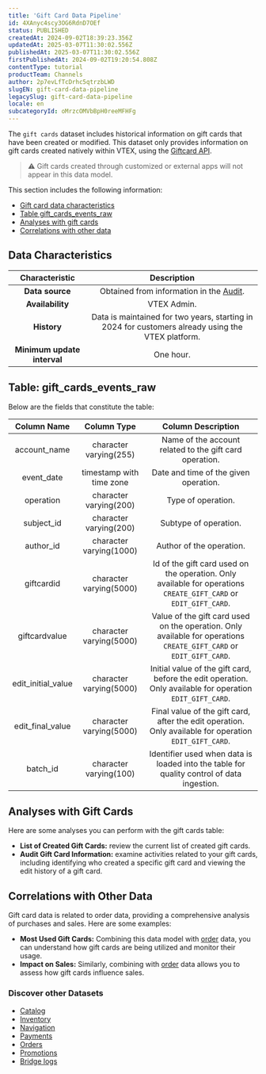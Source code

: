 ```yaml
---
title: 'Gift Card Data Pipeline'
id: 4XAnyc4scy3OG6RdnD7OEf
status: PUBLISHED
createdAt: 2024-09-02T18:39:23.356Z
updatedAt: 2025-03-07T11:30:02.556Z
publishedAt: 2025-03-07T11:30:02.556Z
firstPublishedAt: 2024-09-02T19:20:54.808Z
contentType: tutorial
productTeam: Channels
author: 2p7evLfTcDrhc5qtrzbLWD
slugEN: gift-card-data-pipeline
legacySlug: gift-card-data-pipeline
locale: en
subcategoryId: oMrzcOMVbBpH0reeMFHFg
---
```


The `gift cards` dataset includes historical information on gift cards that have been created or modified. This dataset only provides information on gift cards created natively within VTEX, using the [Giftcard API](https://developers.vtex.com/docs/api-reference/giftcard-api).

> ⚠️ Gift cards created through customized or external apps will not appear in this data model.

This section includes the following information:

- [Gift card data characteristics](#gift-card-data-characteristics)  
- [Table gift_cards_events_raw](#table-gift-cards-events-raw)  
- [Analyses with gift cards](#analyses-with-gift-cards)  
- [Correlations with other data](#correlations-with-other-data)  

## Data Characteristics

| **Characteristic** | **Description** |
|:---:|:---:|
| **Data source** | Obtained from information in the [Audit](https://help.vtex.com/pt/tutorial/searching-for-events-on-audit--5RXf9WJ5YLFBcS8q8KcxTA). |
| **Availability** | VTEX Admin. |
| **History** | Data is maintained for two years, starting in 2024 for customers already using the VTEX platform. |
| **Minimum update interval** | One hour. |

## Table: gift_cards_events_raw

Below are the fields that constitute the table:  

| **Column Name** | **Column Type** | **Column Description** |
|:---:|:---:|:---:|
| account_name | character varying(255) | Name of the account related to the gift card operation. |
| event_date | timestamp with time zone | Date and time of the given operation. |
| operation | character varying(200) | Type of operation. |
| subject_id | character varying(200) | Subtype of operation. |
| author_id | character varying(1000) | Author of the operation. |
| giftcardid | character varying(5000) | Id of the gift card used on the operation. Only available for operations `CREATE_GIFT_CARD` or `EDIT_GIFT_CARD`. |
| giftcardvalue | character varying(5000) | Value of the gift card used on the operation. Only available for operations `CREATE_GIFT_CARD` or `EDIT_GIFT_CARD`. |
| edit_initial_value | character varying(5000) | Initial value of the gift card, before the edit operation. Only available for operation `EDIT_GIFT_CARD`. |
| edit_final_value | character varying(5000)	 | Final value of the gift card, after the edit operation. Only available for operation `EDIT_GIFT_CARD`. |
| batch_id | character varying(100) | Identifier used when data is loaded into the table for quality control of data ingestion. |

## Analyses with Gift Cards

Here are some analyses you can perform with the gift cards table:  

- **List of Created Gift Cards:** review the current list of created gift cards.  
- **Audit Gift Card Information:** examine activities related to your gift cards, including identifying who created a specific gift card and viewing the edit history of a gift card.  

## Correlations with Other Data

Gift card data is related to order data, providing a comprehensive analysis of purchases and sales. Here are some examples:  

- **Most Used Gift Cards:** Combining this data model with [order](https://help.vtex.com/pt/tutorial/precos-data-pipeline-beta--3NMGJ8dtv73Bwvo9PSz1fz) data, you can understand how gift cards are being utilized and monitor their usage.  
- **Impact on Sales:** Similarly, combining with [order](https://help.vtex.com/pt/tutorial/precos-data-pipeline-beta--3NMGJ8dtv73Bwvo9PSz1fz) data allows you to assess how gift cards influence sales.  

### Discover other Datasets

- [Catalog](https://help.vtex.com/tutorial/catalogo-data-pipeline--7ARDELPaugrBu5dZT7Vx2b)
- [Inventory](https://help.vtex.com/tutorial/inventario-data-pipeline-beta--2IvKMZV9SNrE6ipBRQr8h2)
- [Navigation](https://help.vtex.com/tutorial/navegacao-data-pipeline-beta--4X4hK0zdIHN0Xn5x2MLYYd)
- [Payments](https://help.vtex.com/tutorial/pagamentos-data-pipeline-beta--7LWkFaA1jPabzc5JAt1rGs)
- [Orders](https://help.vtex.com/tutorial/pedidos-data-pipeline-beta--2f3GlRJ5L5IRGVIxOmzrFv)
- [Promotions](https://help.vtex.com/tutorial/promocoes-data-pipeline-beta--3WZ1syNucDFdvVhfKtA6Qd)
- [Bridge logs](https://help.vtex.com/tutorial/logs-do-bridge-data-pipeline--2RFVJZL19nsWBSB4IXA0Z)

